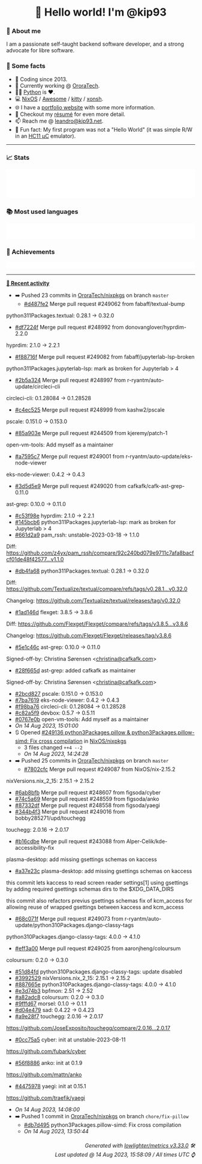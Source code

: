 <!-- README template, populated using this action:
     https://github.com/kip93/kip93/blob/main/.github/workflows/readme.yml. -->

<h1 align="center">👋 Hello world! I'm @kip93</h1> <!-- LOGIN => username -->

### 👤 About me

I am a passionate self-taught backend software developer, and a strong advocate for libre software.


### 💬 Some facts

* 📅 Coding since 2013.
* 💼 Currently working @ [OroraTech](https://ororatech.com/).
* 👨‍💻 [Python](https://github.com/search?q=user%3Akip93&l=python) is ❤️. <!-- LOGIN => username -->
* 💻 [NixOS](https://github.com/NixOS/) /
     [Awesome](https://github.com/awesomeWM/) /
     [kitty](https://github.com/kovidgoyal/kitty/) /
     [xonsh](https://github.com/xonsh/).
* 🌐 I have a [portfolio website](https://kip93.net/) with some more information.
* 📝 Checkout my [résumé](https://kip93.net/resume/) for even more detail.
* 📫 Reach me @ [leandro@kip93.net](mailto:leandro@kip93.net).
* 🎲 Fun fact: My first program was not a "Hello World" (it was simple R/W in an [HC11 µC](https://en.wikipedia.org/wiki/68HC11) emulator).


-----------------------------------------------------------------------------------------------------------------------


### 📈 Stats

![](./stats.svg)


### 📚 Most used languages <!-- by percentage, in decreasing order -->

![](./languages.svg)


### 🏅 Achievements

![](./achievements.svg)


-----------------------------------------------------------------------------------------------------------------------


**[📰 Recent activity](https://github.com/kip93)**
* ➡️ Pushed 23 commits in [OroraTech/nixpkgs](https://github.com/OroraTech/nixpkgs) on branch `master`
  * [#d487fe2](https://github.com/OroraTech/nixpkgs/commit/d487fe2) Merge pull request #249062 from fabaff/textual-bump

python311Packages.textual: 0.28.1 -&gt; 0.32.0
  * [#df7224f](https://github.com/OroraTech/nixpkgs/commit/df7224f) Merge pull request #248992 from donovanglover/hyprdim-2.2.0

hyprdim: 2.1.0 -&gt; 2.2.1
  * [#f88716f](https://github.com/OroraTech/nixpkgs/commit/f88716f) Merge pull request #249082 from fabaff/jupyterlab-lsp-broken

python311Packages.jupyterlab-lsp: mark as broken for Jupyterlab &gt; 4
  * [#2b5a324](https://github.com/OroraTech/nixpkgs/commit/2b5a324) Merge pull request #248997 from r-ryantm/auto-update/circleci-cli

circleci-cli: 0.1.28084 -&gt; 0.1.28528
  * [#c4ec525](https://github.com/OroraTech/nixpkgs/commit/c4ec525) Merge pull request #248999 from kashw2/pscale

pscale: 0.151.0 -&gt; 0.153.0
  * [#85a903e](https://github.com/OroraTech/nixpkgs/commit/85a903e) Merge pull request #244509 from kjeremy/patch-1

open-vm-tools: Add myself as a maintainer
  * [#a7595c7](https://github.com/OroraTech/nixpkgs/commit/a7595c7) Merge pull request #249001 from r-ryantm/auto-update/eks-node-viewer

eks-node-viewer: 0.4.2 -&gt; 0.4.3
  * [#3d5d5e9](https://github.com/OroraTech/nixpkgs/commit/3d5d5e9) Merge pull request #249020 from cafkafk/cafk-ast-grep-0.11.0

ast-grep: 0.10.0 -&gt; 0.11.0
  * [#c53f98e](https://github.com/OroraTech/nixpkgs/commit/c53f98e) hyprdim: 2.1.0 -&gt; 2.2.1
  * [#145bcb6](https://github.com/OroraTech/nixpkgs/commit/145bcb6) python311Packages.jupyterlab-lsp: mark as broken for Jupyterlab &gt; 4
  * [#661d2a9](https://github.com/OroraTech/nixpkgs/commit/661d2a9) pam_rssh: unstable-2023-03-18 -&gt; 1.1.0

Diff: https://github.com/z4yx/pam_rssh/compare/92c240bd079e9711c7afa8bacfcf01de48f42577...v1.1.0
  * [#db4fa68](https://github.com/OroraTech/nixpkgs/commit/db4fa68) python311Packages.textual: 0.28.1 -&gt; 0.32.0

Diff: https://github.com/Textualize/textual/compare/refs/tags/v0.28.1...v0.32.0

Changelog: https://github.com/Textualize/textual/releases/tag/v0.32.0
  * [#1ad146d](https://github.com/OroraTech/nixpkgs/commit/1ad146d) flexget: 3.8.5 -&gt; 3.8.6

Diff: https://github.com/Flexget/Flexget/compare/refs/tags/v3.8.5...v3.8.6

Changelog: https://github.com/Flexget/Flexget/releases/tag/v3.8.6
  * [#5e1c46c](https://github.com/OroraTech/nixpkgs/commit/5e1c46c) ast-grep: 0.10.0 -&gt; 0.11.0

Signed-off-by: Christina Sørensen &lt;christina@cafkafk.com&gt;
  * [#28f665d](https://github.com/OroraTech/nixpkgs/commit/28f665d) ast-grep: added cafkafk as maintainer

Signed-off-by: Christina Sørensen &lt;christina@cafkafk.com&gt;
  * [#2bcd827](https://github.com/OroraTech/nixpkgs/commit/2bcd827) pscale: 0.151.0 -&gt; 0.153.0
  * [#7ba7619](https://github.com/OroraTech/nixpkgs/commit/7ba7619) eks-node-viewer: 0.4.2 -&gt; 0.4.3
  * [#f98ba76](https://github.com/OroraTech/nixpkgs/commit/f98ba76) circleci-cli: 0.1.28084 -&gt; 0.1.28528
  * [#c82a5f9](https://github.com/OroraTech/nixpkgs/commit/c82a5f9) devbox: 0.5.7 -&gt; 0.5.11
  * [#0767e0b](https://github.com/OroraTech/nixpkgs/commit/0767e0b) open-vm-tools: Add myself as a maintainer
  * *On 14 Aug 2023, 15:01:00*
* 🔃 Opened [#249136 python3Packages.pillow &amp; python3Packages.pillow-simd: Fix cross compilation](https://github.com/NixOS/nixpkgs/pull/249136) in [NixOS/nixpkgs](https://github.com/NixOS/nixpkgs)
  * 3 files changed `++4 --2`
  * *On 14 Aug 2023, 14:24:28*
* ➡️ Pushed 25 commits in [OroraTech/nixpkgs](https://github.com/OroraTech/nixpkgs) on branch `master`
  * [#7802cfc](https://github.com/OroraTech/nixpkgs/commit/7802cfc) Merge pull request #249087 from NixOS/nix-2.15.2

nixVersions.nix_2_15: 2.15.1 -&gt; 2.15.2
  * [#6ab8bfb](https://github.com/OroraTech/nixpkgs/commit/6ab8bfb) Merge pull request #248607 from figsoda/cyber
  * [#74c5a69](https://github.com/OroraTech/nixpkgs/commit/74c5a69) Merge pull request #248559 from figsoda/anko
  * [#87332df](https://github.com/OroraTech/nixpkgs/commit/87332df) Merge pull request #248558 from figsoda/yaegi
  * [#344b4f3](https://github.com/OroraTech/nixpkgs/commit/344b4f3) Merge pull request #249016 from bobby285271/upd/touchegg

touchegg: 2.0.16 -&gt; 2.0.17
  * [#b16cdbe](https://github.com/OroraTech/nixpkgs/commit/b16cdbe) Merge pull request #243088 from Alper-Celik/kde-accessibility-fix

plasma-desktop: add missing gsettings schemas on kaccess
  * [#a37e23c](https://github.com/OroraTech/nixpkgs/commit/a37e23c) plasma-desktop: add missing gsettings schemas on kaccess

this commit lets kaccess to read screen reader settings[1] using
gsettings by adding required gsettings schemas dirs to the $XDG_DATA_DIRS

this commit also refactors previus gsettings schemas fix of kcm_access
for allowing reuse of wrapped gsettings between kaccess and kcm_access
  * [#68c071f](https://github.com/OroraTech/nixpkgs/commit/68c071f) Merge pull request #249073 from r-ryantm/auto-update/python310Packages.django-classy-tags

python310Packages.django-classy-tags: 4.0.0 -&gt; 4.1.0
  * [#eff3a00](https://github.com/OroraTech/nixpkgs/commit/eff3a00) Merge pull request #249025 from aaronjheng/coloursum

coloursum: 0.2.0 -&gt; 0.3.0
  * [#51d84fd](https://github.com/OroraTech/nixpkgs/commit/51d84fd) python310Packages.django-classy-tags: update disabled
  * [#3992529](https://github.com/OroraTech/nixpkgs/commit/3992529) nixVersions.nix_2_15: 2.15.1 -&gt; 2.15.2
  * [#887665e](https://github.com/OroraTech/nixpkgs/commit/887665e) python310Packages.django-classy-tags: 4.0.0 -&gt; 4.1.0
  * [#e3d74b3](https://github.com/OroraTech/nixpkgs/commit/e3d74b3) bpfmon: 2.51 -&gt; 2.52
  * [#a82adc8](https://github.com/OroraTech/nixpkgs/commit/a82adc8) coloursum: 0.2.0 -&gt; 0.3.0
  * [#9fffd67](https://github.com/OroraTech/nixpkgs/commit/9fffd67) morsel: 0.1.0 -&gt; 0.1.1
  * [#d04e479](https://github.com/OroraTech/nixpkgs/commit/d04e479) sad: 0.4.22 -&gt; 0.4.23
  * [#a9e28f7](https://github.com/OroraTech/nixpkgs/commit/a9e28f7) touchegg: 2.0.16 -&gt; 2.0.17

https://github.com/JoseExposito/touchegg/compare/2.0.16...2.0.17
  * [#0cc75a5](https://github.com/OroraTech/nixpkgs/commit/0cc75a5) cyber: init at unstable-2023-08-11

https://github.com/fubark/cyber
  * [#56f8886](https://github.com/OroraTech/nixpkgs/commit/56f8886) anko: init at 0.1.9

https://github.com/mattn/anko
  * [#4475978](https://github.com/OroraTech/nixpkgs/commit/4475978) yaegi: init at 0.15.1

https://github.com/traefik/yaegi
  * *On 14 Aug 2023, 14:08:00*
* ➡️ Pushed 1 commit in [OroraTech/nixpkgs](https://github.com/OroraTech/nixpkgs) on branch `chore/fix-pillow`
  * [#db7d495](https://github.com/OroraTech/nixpkgs/commit/db7d495) python3Packages.pillow-simd: Fix cross compilation
  * *On 14 Aug 2023, 13:50:44*
 <!-- Last activity -->


<h6 align="right"><em>
    Generated with <a href="https://github.com/lowlighter/metrics/tree/latest/">lowlighter/metrics v3.33.0</a> 🛠️<br> <!-- VERSION => MAJOR.minor.patch -->
    Last updated @ 14 Aug 2023, 15:58:09 / All times UTC ⌚ <!-- meta.generated => DD/MM/YYYY, hh:mm -->
</em></h6>
